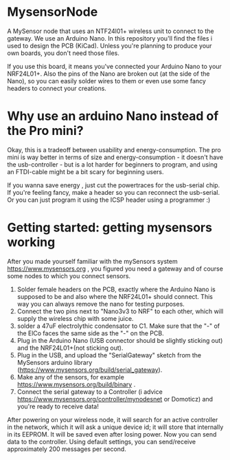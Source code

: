 # MysensorNode
A MySensor node that uses an NTF24l01+ wireless unit to connect to the gateway. We use an Arduino Nano. In this repository you'll find the files i used to design the PCB (KiCad). Unless you're planning to produce your own boards, you don't need those files. 

If you use this board, it means you've connected your Arduino Nano to your NRF24L01+. Also the pins of the Nano are broken out (at the side of the Nano), so you can easily solder wires to them or even use some fancy headers to connect your creations. 

# Why use an arduino Nano instead of the Pro mini? 
Okay, this is a tradeoff between usability and energy-consumption. The pro mini is way better in terms of size and energy-consumption - it doesn't have the usb-controller - but is a lot harder for beginners to program, and using an FTDI-cable might be a bit scary for beginning users. 

If you wanna save energy , just cut the powertraces for the usb-serial chip. If you're feeling fancy, make a header so you can reconnect the usb-serial. Or you can just program it using the ICSP header using a programmer :) 

# Getting started: getting mysensors working
After you made yourself familiar with the mySensors system https://www.mysensors.org , you figured you need a gateway and of course some nodes to which you connect sensors.

1. Solder female headers on the PCB, exactly where the Arduino Nano is supposed to be and also where the NRF24L01+ should connect. This way you can always remove the nano for testing purposes.
2. Connect the two pins next to "Nano3v3 to NRF" to each other, which will supply the wireless chip with some juice.
3. solder a 47uF electrolythic condensator to C1. Make sure that the "-" of the ElCo faces the same side as the "-" on the PCB.
4. Plug in the Arduino Nano (USB connector should be slightly sticking out) and the NRF24L01+(not sticking out).
5. Plug in the USB, and upload the "SerialGateway" sketch from the MySensors arduino library (https://www.mysensors.org/build/serial_gateway). 
6. Make any of the sensors, for example https://www.mysensors.org/build/binary . 
7. Connect the serial gateway to a Controller (i advice https://www.mysensors.org/controller/mynodesnet or Domoticz) and you're ready to receive data!

After powering on your wireless node, it will search for an active controller in the network, which it will ask a unique device id; it will store that internally in its EEPROM. It will be saved even after losing power. Now you can send data to the controller. Using default settings, you can send/receive approximately 200 messages per second.
